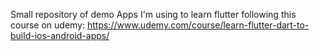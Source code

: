 Small repository of demo Apps I'm using to learn flutter following this course on udemy: https://www.udemy.com/course/learn-flutter-dart-to-build-ios-android-apps/
